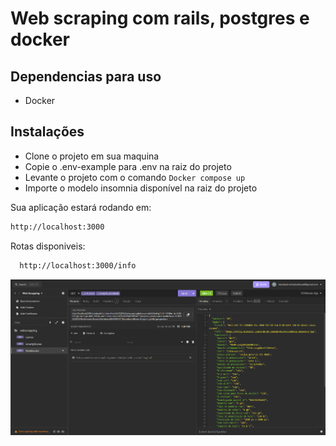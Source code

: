 # Web scraping com rails, postgres e docker

## Dependencias para uso

- Docker

## Instalações

  - Clone o projeto em sua maquina
  - Copie o .env-example para .env na raiz do projeto
  - Levante o projeto com o comando `Docker compose up`
  - Importe o modelo insomnia disponível na raiz do projeto
  
Sua aplicação estará rodando em:

  ```bash
  http://localhost:3000
  ```

Rotas disponiveis:

  ```bash
    http://localhost:3000/info
  ```

![alt text](.exemplos/image.png)
